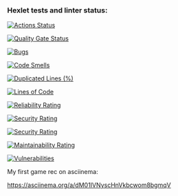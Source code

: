 ### Hexlet tests and linter status:
[![Actions Status](https://github.com/desolatecore/python-project-49/actions/workflows/hexlet-check.yml/badge.svg)](https://github.com/desolatecore/python-project-49/actions)

[![Quality Gate Status](https://sonarcloud.io/api/project_badges/measure?project=desolatecore_python-project-49&metric=alert_status)](https://sonarcloud.io/summary/new_code?id=desolatecore_python-project-49)

[![Bugs](https://sonarcloud.io/api/project_badges/measure?project=desolatecore_python-project-49&metric=bugs)](https://sonarcloud.io/summary/new_code?id=desolatecore_python-project-49)

[![Code Smells](https://sonarcloud.io/api/project_badges/measure?project=desolatecore_python-project-49&metric=code_smells)](https://sonarcloud.io/summary/new_code?id=desolatecore_python-project-49)

[![Duplicated Lines (%)](https://sonarcloud.io/api/project_badges/measure?project=desolatecore_python-project-49&metric=duplicated_lines_density)](https://sonarcloud.io/summary/new_code?id=desolatecore_python-project-49)

[![Lines of Code](https://sonarcloud.io/api/project_badges/measure?project=desolatecore_python-project-49&metric=ncloc)](https://sonarcloud.io/summary/new_code?id=desolatecore_python-project-49)

[![Reliability Rating](https://sonarcloud.io/api/project_badges/measure?project=desolatecore_python-project-49&metric=reliability_rating)](https://sonarcloud.io/summary/new_code?id=desolatecore_python-project-49)

[![Security Rating](https://sonarcloud.io/api/project_badges/measure?project=desolatecore_python-project-49&metric=security_rating)](https://sonarcloud.io/summary/new_code?id=desolatecore_python-project-49)

[![Security Rating](https://sonarcloud.io/api/project_badges/measure?project=desolatecore_python-project-49&metric=security_rating)](https://sonarcloud.io/summary/new_code?id=desolatecore_python-project-49)

[![Maintainability Rating](https://sonarcloud.io/api/project_badges/measure?project=desolatecore_python-project-49&metric=sqale_rating)](https://sonarcloud.io/summary/new_code?id=desolatecore_python-project-49)

[![Vulnerabilities](https://sonarcloud.io/api/project_badges/measure?project=desolatecore_python-project-49&metric=vulnerabilities)](https://sonarcloud.io/summary/new_code?id=desolatecore_python-project-49)

My first game rec on asciinema:

https://asciinema.org/a/dM01IVNyscHnVkbcwom8bgmqV